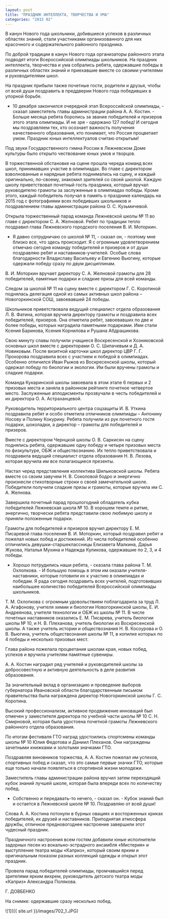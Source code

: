 ```yaml
---
layout: post
title: "ПРАЗДНИК ИНТЕЛЛЕКТА, ТВОРЧЕСТВА И УМА"
categories: "2015 02"
---
```


В канун Нового года школьники, добившиеся успехов в различных областях знаний, стали участниками организованного для них красочного и содержательного районного праздника.

По доброй традиции в канун Нового года организаторы районного этапа подводят итоги Всероссийской олимпиады школьников. На праздник интеллекта, творчества и ума собрались ребята, одержавшие победы в различных областях знаний и приехавшие вместе со своими учителями и руководителями школ.

На праздник прибыли также почетные гости, родители и друзья, чтобы от всей души поздравить в преддверии Нового года победивших в упорной борьбе.

- 10 декабря закончился очередной этап Всероссийской олимпиады, - сказал заместитель главы администрации района А. А. Костин. - Больше месяца ребята боролись за звание победителей и призеров этого этапа олимпиады. И не зря - одержано 127 побед! И сегодня мы поздравляем тех, кто осознает важность получения качественного образования, кто понимает, что Россия процветает умом. Праздник юных интеллектуалов считаю открытым!

Под звуки Государственного гимна России в Лежневском Доме культуры было открыто чествование юных умов и творцов.

В торжественной обстановке на сцене прошла череда команд всех школ, принимавших участие в олимпиадах. Во главе с директором взволнованные и нарядные ребята поднимались на сцену, и каждый оригинально, по-своему, знакомил зрителей со своей школой. Каждую школу приветствовал почетный гость праздника, который вручал руководителю грамоты за заслуженные в олимпиадах победы. Кроме этого, каждый победитель получал в память о празднике календарь на 2015 год с фотографиями всех победивших школьников и поздравлением главы администрации района О. С. Кузьмичевой.

Открыла торжественный парад команда Лежневской школы № 11 во главе с директором С. А. Желновой. Ребят по традиции тепло поздравил глава Лежневского городского поселения В. И. Моторкин.

- Я давно сотрудничаю со школой № 11, - сказал он, - поэтому мне близко все, что здесь происходит. Я с огромным удовлетворением отмечаю сегодня команду победителей и призеров и от души поздравляю ребят и наставников-учителей. Особые слова благодарности Владиславу Васильеву и Евгению Вьюгину, которые одержали победу сразу по двум дисциплинам.

В. И. Моторкин вручает директору С. А. Желновой грамоты для 28 победителей, памятные подарки и сладкие призы для всей команды.

Следом за школой № 11 на сцену вместе с директором Г. С. Коротиной поднялась делегация одной из самых активных школ района – Новогоркинской СОШ, завоевавшей 24 победы.

Школьников приветствовала ведущий специалист отдела образования Л. В. Фатина, которая вручила директору грамоты и поздравила всех победителей, призеров. Она отметила ребят, завоевавших по две и более победы, которых наградила памятными подарками. Ими стали Ксения Баринова, Ксения Корнилова и Рушана Абдрашикова.

Свою минуту славы получили учащиеся Воскресенской и Хозниковской основных школ вместе с директорами О. С. Шипачевым и Д. А. Новиковым. После визитной карточки школ директор ЦВР Г. Г. Прохорова поздравила всех с участием и победой в олимпиадах. Особенно отличился Иван Рыжов из Воскресенской школы, который одержал победу по биологии и экологии. Им были вручены грамоты и сладкие подарки.

Команда Кукаринской школы завоевала в этом этапе 6 первых и 2 призовых места и заняла в районном рейтинге почетное четвертое место. Заслуженные аплодисменты прозвучали в честь победителей и их директора О. А. Астраханцевой.

Руководитель территориального центра соцзащиты И. В. Уткина поздравила ребят и особо отметила отличников олимпиады – Антонину Носову и Полину Кокурину. Ребята получили из рук почетного гостя подарки, шоколадки, а директор – грамоты для победителей и призеров.

Вместе с директором Чернцкой школы О. В. Саркисян на сцену поднялись ребята, одержавшие одну победу и четыре призовых места по физкультуре, ОБЖ и обществознанию. Их тепло приветствовала и поздравила ведущий специалист отдела образования Н. В. Лезова, которая вручила им все полагающиеся презенты.

Настал черед представления коллектива Шилыковской школы. Ребята вместе со своим завучем Н. В. Соколовой бодро и энергично произнесли стихотворные строки о своей замечательной школе. Победители получили сладкие призы и грамоты, которые вручила им С. А. Желнова.

Завершила почетный парад прошлогодний обладатель кубка победителей Лежневская школа № 10. В хорошем темпе и ритме, энергично, творчески ребята представили свою любимую школу и приняли положенные подарки.

Грамоты для победителей и призеров вручил директору Е. М. Писаревой глава поселения В. И. Моторкин, который поздравил ребят и пожелал новых побед и достижений. Из числа победителей особенно отличились девушки-старшеклассницы Елизавета Малкина, Дарья Жукова, Наталья Мухина и Надежда Куликова, одержавшие по 2, 3, и 4 победы.

- Хорошо потрудились наши ребята, - сказала глава района Т. М. Охлопкова. - И большую помощь в этом им оказали учителя-наставники, которые готовили их к участию в олимпиадах и победам. Я рада сегодня поздравить всех учителей, подготовивших наибольшее количество победителей Всероссийской олимпиады школьников.

Т. М. Охлопкова с огромным удовольствием поблагодарила за труд Л. А. Агафонову, учителя химии и биологии Новогоркинской школы, Е. И. Андреянова, учителя технологии и ОБЖ из школы № 11. В числе почетных наставников оказались Е. М. Писарева, учитель биологии школы № 10, и Н. В. Плеханова, учитель биологии из Воскресенской школы. А также учитель истории и обществознания Н. В. Косоурова и О. В. Вьюгина, учитель обществознания школы № 11, в копилке которых по 4 победы и несколько призовых мест.

Глава района пожелала процветания школам края, новых побед, успехов и вручила учителям памятные сувениры.

А. А. Костин наградил ряд учителей и руководителей школы за добросовестную и активную деятельность в деле развития образования.

За значительный вклад в организацию и проведение выборов губернатора Ивановской области благодарственным письмом правительства была награждена директор Новогоркинской школы Г. С. Коротина.

Высокий профессионализм, активное продвижение инноваций был отмечен у заместителя директора по учебной части школы № 10 С. Н. Смирновой, которая была удостоена почетной грамоты Лежневского районного отдела образования.

По итогам фестиваля ГТО наград удостоились спортсмены команды школы № 10 Юлия Федотова и Даниил Плеханов. Они награждены зачетными книжками и золотыми значками ГТО.

Поздравляя виновников торжества, А. А. Костин пожелал им успехов, спортивных побед и сказал, что это самые первые значки ГТО, которые еще только начали появляться в спортивной жизни молодежи.

Заместитель главы администрации района вручил затем переходящий кубок знаний лучшей школе, которая была впереди всех по количеству побед.

- Собственно и передавать-то нечего, - сказал он. - Кубок знаний был и остается в Лежневской школе № 10. Поздравляю от всей души!

Слова А. А. Костина потонули в бурных овациях и восторженных криках победителей, их друзей и наставников. Приподнятая атмосфера дружбы, отличное предновогоднее настроение завершили этот чудесный праздник.

Праздничного настроения всем гостям добавили юные исполнители задорных песен из вокально-эстрадного ансамбля «Мистерия» и выступление театра моды «Каприз», который своим ярким и оригинальным показом разных коллекций одежды и открыл этот праздник.

Провела парад победителей олимпиады, промчавшийся перед зрителями ярким вихрем, руководитель детского театра моды «Каприз» Александра Полякова.

Г. ДОВБЕНКО

На снимке: одержавшие сразу несколько побед.

![1]({{ site.url }}/images/702_1.JPG)
